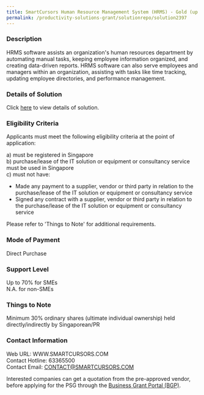 ```yaml
---
title: SmartCursors Human Resource Management System (HRMS) - Gold (up to 100 users)
permalink: /productivity-solutions-grant/solutionrepo/solution2397
---
```


### Description

HRMS software assists an organization's human resources department by automating manual tasks, keeping employee information organized, and creating data-driven reports. HRMS software can also serve employees and managers within an organization, assisting with tasks like time tracking, updating employee directories, and performance management.

### Details of Solution

Click <a href='https://www.gobusiness.gov.sg/images/psg/Smartcursors_HRMS_20200638_Desensitised_Annex_3_Part_3.pdf' target='_blank' rel='noopener'>here</a> to view details of solution.

### Eligibility Criteria

Applicants must meet the following eligibility criteria at the point of application:

a) must be registered in Singapore <br>
b) purchase/lease of the IT solution or equipment or consultancy service must be used in Singapore <br>
c) must not have:
- Made any payment to a supplier, vendor or third party in relation to the purchase/lease of the IT solution or equipment or consultancy service
- Signed any contract with a supplier, vendor or third party in relation to the purchase/lease of the IT solution or equipment or consultancy service

Please refer to 'Things to Note' for additional requirements.

### Mode of Payment
Direct Purchase

### Support Level
Up to 70% for SMEs <br>
N.A. for non-SMEs

### Things to Note
Minimum 30% ordinary shares (ultimate individual ownership) held directly/indirectly by Singaporean/PR

### Contact Information
Web URL: WWW.SMARTCURSORS.COM <br>Contact Hotline: 63365500 <br>Contact Email: CONTACT@SMARTCURSORS.COM <br>

Interested companies can get a quotation from the pre-approved vendor, before applying for the PSG through the <a target='_blank' rel='noopener' href='https://www.businessgrants.gov.sg/'>Business Grant Portal (BGP)</a>.
